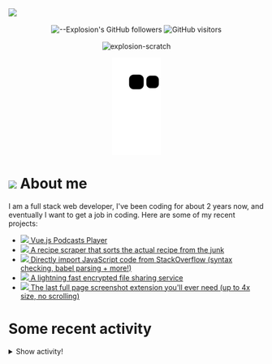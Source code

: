 <picture>
  <source media="(prefers-color-scheme: dark)" srcset="https://user-images.githubusercontent.com/61319150/169753065-1659a66c-faf9-4e8f-b065-b42205df4952.png">
  <img src="https://user-images.githubusercontent.com/61319150/169753029-4ebc7808-4c64-4203-a880-02b38084cca4.png">
</picture>

<div align=center>
  
![--Explosion's GitHub followers](https://img.shields.io/github/followers/Explosion-Scratch?color=00bbbb&style=for-the-badge&logo=github&logoColor=fff) 
![GitHub visitors](https://visitor-badge-reloaded.herokuapp.com/badge?page_id=explosion-scratch.visitor.badge.reloaded&color=00bbbb&style=for-the-badge&logo=github)

</div>

<p align=center><img align="center" src="https://github-readme-streak-stats.herokuapp.com/?user=explosion-scratch&" alt="explosion-scratch" /></p>
<p align=center><img align="center" src="https://raw.githubusercontent.com/Explosion-Scratch/Explosion-scratch/a407529eda6cf7c81265dae00a6eab19d1597632/github-contribution-grid-snake.svg" /></p>

<h1><img src="https://api.iconify.design/noto-v1:beaming-face-with-smiling-eyes.svg" width="25ch"> About me</h1>
  <p>I am a full stack web developer, I've been coding for about 2 years now, and eventually I want to get a job in coding. Here are some of my recent projects:</p>

  <ul>
     <li><a href="https://github.com/explosion-scratch/podcasts_player"><img src="https://api.iconify.design/noto-v1:musical-notes.svg"> Vue.js Podcasts Player</a></li>
     <li><a href="https://github.com/explosion-scratch/recipes/"><img src="https://api.iconify.design/noto-v1:face-savoring-food.svg"> A recipe scraper that sorts the actual recipe from the junk</a></li>
     <li><a href="https://github.com/explosion-scratch/stackoverflow_import/"><img src="https://api.iconify.design/noto-v1:man-technologist-medium-light-skin-tone.svg"> Directly import JavaScript code from StackOverflow (syntax checking, babel parsing + more!)</a></li>
     <li><a href="https://github.com/explosion-scratch/ondrop/"><img src="https://api.iconify.design/noto-v1:cloud-with-lightning.svg"> A lightning fast encrypted file sharing service</a></li>
     <li><a href="https://github.com/explosion-scratch/screenshot_extension/"><img src="https://api.iconify.design/noto-v1:computer-mouse.svg"> The last full page screenshot extension you'll ever need (up to 4x size, no scrolling)</a></li>
  </ul>
  
  # Some recent activity


<details><summary>Show activity!</summary>
<ul>
<li><p>1 day, 6 hours, 46 minutes ago – <a href="https://github.com/Explosion-Scratch/tools/commit/38fecf69d3d06b9d0b711532668591000cea35a7"><code>38fecf6</code></a>– Update bookmarklets.svelte (<a href="https://github.com/Explosion-Scratch/tools">Explosion-Scratch/tools</a>)</p></li>
<li><p>1 day, 6 hours, 51 minutes ago – opened a <a href="https://github.com/ansh/bionic-reading/pull/102">pull request</a> in <a href="https://github.com/ansh/bionic-reading">ansh/bionic-reading</a></p></li>
<li><p>1 day, 6 hours, 54 minutes ago – <a href="https://github.com/Explosion-Scratch/bionic-reading/commit/c8ead9fbf8af73e67496a81a6aa2ce1cc264549b"><code>c8ead9f</code></a>– Bookmarklet (<a href="https://github.com/Explosion-Scratch/bionic-reading">Explosion-Scratch/bionic-reading</a>)</p></li>
<li><p>1 day, 8 hours, 12 minutes ago – Commented in <a href="https://github.com/whatwg/fs/pull/10#issuecomment-1141661977">whatwg/fs</a><blockquote>Any updates on this Thanks a sully for working on this though When this gets merged what exactly happens Does this feature get added to all JavaSc </blockquote></p></li>

<li><p>2 days, 8 hours, 52 minutes ago – Commented in <a href="https://github.com/uBlockOrigin/uAssets/issues/13453#issuecomment-1140666927">uBlockOrigin/uAssets</a><blockquote> I get adblocker active in console even whitelisting the page Can you play the game without any limitations Oh ok you re right</blockquote></p></li>
<li><p>2 days, 16 hours, 54 minutes ago – Commented in <a href="https://github.com/uBlockOrigin/uAssets/issues/13453#issuecomment-1140515464">uBlockOrigin/uAssets</a><blockquote>Test in console</blockquote></p></li>
<li><p>2 days, 20 hours, 22 minutes ago – <a href="https://github.com/Explosion-Scratch/tools/commit/bc0bc193d6a41e5bbe6be5a22099af4bd70c8e1b"><code>bc0bc19</code></a>– More padding, less logging (<a href="https://github.com/Explosion-Scratch/tools">Explosion-Scratch/tools</a>)</p></li>
<li><p>2 days, 20 hours, 25 minutes ago – <a href="https://github.com/Explosion-Scratch/tools/commit/fc0f902d2fc3acc874d6a9148adc71c21f061db4"><code>fc0f902</code></a>– Allow systems of equations in mathsolver (<a href="https://github.com/Explosion-Scratch/tools">Explosion-Scratch/tools</a>)</p></li>
<li><p>3 days, 18 hours, 49 minutes ago – <a href="https://github.com/Explosion-Scratch/tools/commit/327f6ac7713f6b8813fb4c18b7d80aa43d5229ec"><code>327f6ac</code></a>– Better mat (<a href="https://github.com/Explosion-Scratch/tools">Explosion-Scratch/tools</a>)</p></li>
<li><p>3 days, 23 hours, 1 minute ago – <a href="https://github.com/Explosion-Scratch/tools/commit/ef9ce7036880f68d7d0dfe3d2c8687ba9d7625d8"><code>ef9ce70</code></a>– Epic math solver (<a href="https://github.com/Explosion-Scratch/tools">Explosion-Scratch/tools</a>)</p></li>
<li><p>3 days, 23 hours, 40 minutes ago – Commented in <a href="https://github.com/antfu/icones/issues/67#issuecomment-1140263252">antfu/icones</a><blockquote> In many cases 256px may be big and good enough but I imagine there might be cases where you 1 might need a specific size PNG 2 might ne </blockquote></p></li>
<li><p>4 days, 6 hours, 34 minutes ago – <a href="https://github.com/Explosion-Scratch/tools/commit/72c044e3e8da849e38fda6cbcfc47d0bbbc8eae3"><code>72c044e</code></a>– Fix error that broke the whole site hopefully (<a href="https://github.com/Explosion-Scratch/tools">Explosion-Scratch/tools</a>)</p></li>
<li><p>4 days, 6 hours, 47 minutes ago – <a href="https://github.com/Explosion-Scratch/tools/commit/e2c66b021c95eff1122dba623ae902bd0258da1b"><code>e2c66b0</code></a>– I guess I couldn't change that (<a href="https://github.com/Explosion-Scratch/tools">Explosion-Scratch/tools</a>)</p></li>
<li><p>4 days, 6 hours, 49 minutes ago – Commented in <a href="https://github.com/antfu/icones/issues/67#issuecomment-1140182262">antfu/icones</a><blockquote> bennetfabian I have added this in my fork of icones 69 </blockquote></p></li>
<li><p>4 days, 6 hours, 51 minutes ago – <a href="https://github.com/Explosion-Scratch/tools/commit/590d75b7d94bcf51c95fa34cfaad192ebb6641d0"><code>590d75b</code></a>– Epic changes (<a href="https://github.com/Explosion-Scratch/tools">Explosion-Scratch/tools</a>)</p></li>
<li><p>5 days, 3 hours, 24 minutes ago – opened a <a href="https://github.com/2xAA/favicon-waveform/pull/1">pull request</a> in <a href="https://github.com/2xAA/favicon-waveform">2xAA/favicon-waveform</a></p></li>
<li><p>5 days, 3 hours, 25 minutes ago – <a href="https://github.com/Explosion-Scratch/favicon-waveform/commit/be915ed4aca0a421a514c1d8b6e7455fe37db450"><code>be915ed</code></a>– Fix cors error (<a href="https://github.com/Explosion-Scratch/favicon-waveform">Explosion-Scratch/favicon-waveform</a>)</p></li>
<li><p>5 days, 6 hours, 22 minutes ago – Commented in <a href="https://github.com/yt-dlp/yt-dlp/issues/3780#issuecomment-1139325966">yt-dlp/yt-dlp</a><blockquote>Wait that fixed it Thanks </blockquote></p></li>
<li><p>5 days, 22 hours, 36 minutes ago – <a href="https://github.com/Explosion-Scratch/svelte-template/commit/23f88a7e2ba30ddd00f72b8667e99159bbc2917a"><code>23f88a7</code></a>– Update README.md (<a href="https://github.com/Explosion-Scratch/svelte-template">Explosion-Scratch/svelte-template</a>)</p></li>
</ul>
</details>
